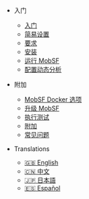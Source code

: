 <!-- _navbar.md -->
<!-- docs/_sidebar.md -->
* 入门
    * [入门](/zh-cn/)
    * [简易设置](mobsf_docker.md)
    * [要求](/zh-cn/requirements.md)
    * [安装](/zh-cn/installation.md)
    * [运行 MobSF](/zh-cn/running.md)
    * [配置动态分析](/zh-cn/dynamic_analyzer.md)

* 附加
    * [MobSF Docker 选项](/zh-cn/docker.md)
    * [升级 MobSF](/zh-cn/updating.md)
    * [执行测试](/zh-cn/tests.md)
    * [附加](/zh-cn/extras.md)
    * [常见问题](/zh-cn/faq.md)

* Translations
  - [:uk: English](/)
  - [:cn: 中文](/zh-cn/)
  - [:jp: 日本語](/ja-jp/)
  - [:es: Español](/es/)
